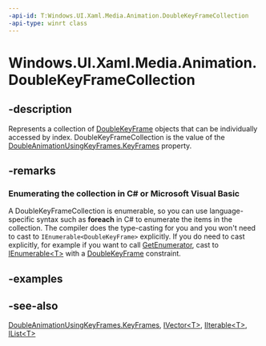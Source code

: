 ```yaml
---
-api-id: T:Windows.UI.Xaml.Media.Animation.DoubleKeyFrameCollection
-api-type: winrt class
---
```


<!-- Class syntax.
public class DoubleKeyFrameCollection : Windows.Foundation.Collections.IIterable<Windows.UI.Xaml.Media.Animation.DoubleKeyFrame>, Windows.Foundation.Collections.IVector<Windows.UI.Xaml.Media.Animation.DoubleKeyFrame>
-->

# Windows.UI.Xaml.Media.Animation.DoubleKeyFrameCollection

## -description
Represents a collection of [DoubleKeyFrame](doublekeyframe.md) objects that can be individually accessed by index. DoubleKeyFrameCollection is the value of the [DoubleAnimationUsingKeyFrames.KeyFrames](doubleanimationusingkeyframes_keyframes.md) property.



## -remarks
<!--Begin NET note for IEnumerable support-->
### Enumerating the collection in C# or Microsoft Visual Basic

A DoubleKeyFrameCollection is enumerable, so you can use language-specific syntax such as **foreach** in C# to enumerate the items in the collection. The compiler does the type-casting for you and you won't need to cast to `IEnumerable<DoubleKeyFrame>` explicitly. If you do need to cast explicitly, for example if you want to call [GetEnumerator](/dotnet/api/system.collections.ienumerable.getenumerator?view=dotnet-uwp-10.0&preserve-view=true), cast to [IEnumerable&lt;T&gt;](/dotnet/api/system.collections.generic.ienumerable-1?view=dotnet-uwp-10.0&preserve-view=true) with a [DoubleKeyFrame](doublekeyframe.md) constraint.


<!--End NET note for IEnumerable support-->

## -examples

## -see-also
[DoubleAnimationUsingKeyFrames.KeyFrames](doubleanimationusingkeyframes_keyframes.md), [IVector&lt;T&gt;](../windows.foundation.collections/ivector_1.md), [IIterable&lt;T&gt;](../windows.foundation.collections/iiterable_1.md), [IList&lt;T&gt;](/dotnet/api/system.collections.generic.ilist-1?view=dotnet-uwp-10.0&preserve-view=true)
